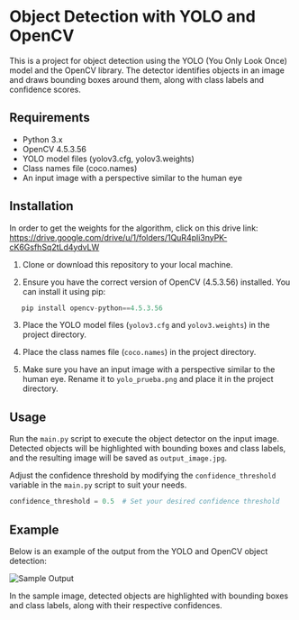 # Object Detection with YOLO and OpenCV

This is a project for object detection using the YOLO (You Only Look Once) model and the OpenCV library. The detector identifies objects in an image and draws bounding boxes around them, along with class labels and confidence scores.

## Requirements

- Python 3.x
- OpenCV 4.5.3.56
- YOLO model files (yolov3.cfg, yolov3.weights)
- Class names file (coco.names)
- An input image with a perspective similar to the human eye

## Installation
In order to get the weights for the algorithm, click on this drive link: https://drive.google.com/drive/u/1/folders/1QuR4pli3nyPK-cK6GsfhSq2tLd4ydvLW

1. Clone or download this repository to your local machine.

2. Ensure you have the correct version of OpenCV (4.5.3.56) installed. You can install it using pip:
```python
   pip install opencv-python==4.5.3.56
```

3. Place the YOLO model files (`yolov3.cfg` and `yolov3.weights`) in the project directory.

4. Place the class names file (`coco.names`) in the project directory.

5. Make sure you have an input image with a perspective similar to the human eye. Rename it to `yolo_prueba.png` and place it in the project directory.

## Usage

Run the `main.py` script to execute the object detector on the input image. Detected objects will be highlighted with bounding boxes and class labels, and the resulting image will be saved as `output_image.jpg`.

Adjust the confidence threshold by modifying the `confidence_threshold` variable in the `main.py` script to suit your needs.

```python
confidence_threshold = 0.5  # Set your desired confidence threshold
````
## Example

Below is an example of the output from the YOLO and OpenCV object detection:

![Sample Output](output_image.jpg)

In the sample image, detected objects are highlighted with bounding boxes and class labels, along with their respective confidences.

